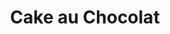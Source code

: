 ---
layout: recette
categories: [recettes]
hidden: true
lang: fr
title: Cake au Chocolat
ingredients: 
  - nom: oeufs 
    qte: 4
  - nom: sucre
    qte: 100
    unite: gr
  - nom: farine
    qte: 60
    unite: gr  
  - nom: beurre
    qte: 80
    unite: gr
  - nom: chocolat noir patissier 
    qte: 200
    unite: gr
  - nom: levure
    qte: 5
    unite: gr
preconditions:
  - Les oeufs doivent être à température ambiante
  - Préchauffer le four à 180°C
etapes:
  - label: Préparation
    details:
      - Faire fondre le chocolat avec le beurre
      - Battre au fouet les oeufs avec le sucre
      - Tamiser la farine et la levure sur la préparation
      - Mélanger
      - Ajouter le chocolat
      - Beurrer et fariner le moule puis y ajouter la préparation
materiel:
  - moule à cake
cuisson: 
  - Cuire 30 minutes à 180°C
---
